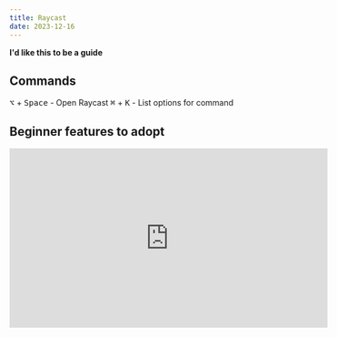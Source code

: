 ```yaml
---
title: Raycast
date: 2023-12-16
---
```


**I'd like this to be a guide**

## Commands

<kbd>⌥</kbd> + <kbd>Space</kbd> - Open Raycast
<kbd>⌘</kbd> + <kbd>K</kbd> - List options for command

## Beginner features to adopt

<div data-responsive-youtube-container>

<iframe width="560" height="315" src="https://www.youtube.com/embed/LyacFwVDr8o?si=bXTRJWsfoeBoNd03" title="YouTube video player" frameborder="0" allow="accelerometer; autoplay; clipboard-write; encrypted-media; gyroscope; picture-in-picture; web-share" allowfullscreen></iframe>
</div>
